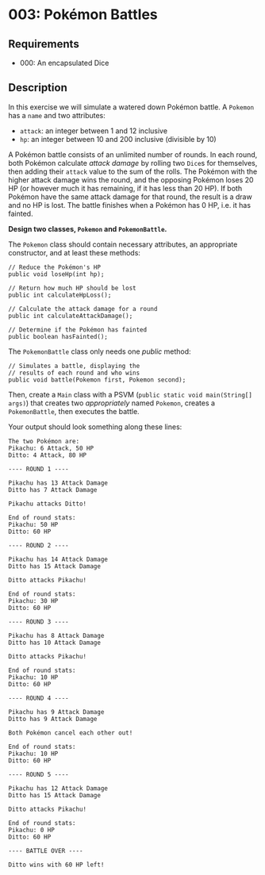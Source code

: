 # 003: Pokémon Battles

## Requirements
- 000: An encapsulated Dice

## Description

In this exercise we will simulate a watered down Pokémon battle. A `Pokemon` has a `name` and two attributes:
- `attack`: an integer between 1 and 12 inclusive
- `hp`: an integer between 10 and 200 inclusive (divisible by 10)

A Pokémon battle consists of an unlimited number of rounds. In each round, both Pokémon calculate *attack damage* by rolling two `Dice`s for themselves, then adding their `attack` value to the sum of the rolls. The Pokémon with the higher attack damage wins the round, and the opposing Pokémon loses 20 HP (or however much it has remaining, if it has less than 20 HP). If both Pokémon have the same attack damage for that round, the result is a draw and no HP is lost. The battle finishes when a Pokémon has 0 HP, i.e. it has fainted.

**Design two classes, `Pokemon` and `PokemonBattle`.**

The `Pokemon` class should contain necessary attributes, an appropriate constructor, and at least these methods:
```
// Reduce the Pokémon's HP
public void loseHp(int hp);

// Return how much HP should be lost
public int calculateHpLoss();

// Calculate the attack damage for a round
public int calculateAttackDamage();

// Determine if the Pokémon has fainted
public boolean hasFainted();
``` 

The `PokemonBattle` class only needs one *public* method:
```
// Simulates a battle, displaying the  
// results of each round and who wins
public void battle(Pokemon first, Pokemon second);
```

Then, create a `Main` class with a PSVM (`public static void main(String[] args)`) that creates two *appropriately* named `Pokemon`, creates a `PokemonBattle`, then executes the battle.

Your output should look something along these lines:
```
The two Pokémon are:
Pikachu: 6 Attack, 50 HP
Ditto: 4 Attack, 80 HP

---- ROUND 1 ----

Pikachu has 13 Attack Damage
Ditto has 7 Attack Damage

Pikachu attacks Ditto!

End of round stats:
Pikachu: 50 HP
Ditto: 60 HP

---- ROUND 2 ----

Pikachu has 14 Attack Damage
Ditto has 15 Attack Damage

Ditto attacks Pikachu!

End of round stats:
Pikachu: 30 HP
Ditto: 60 HP

---- ROUND 3 ----

Pikachu has 8 Attack Damage
Ditto has 10 Attack Damage

Ditto attacks Pikachu!

End of round stats:
Pikachu: 10 HP
Ditto: 60 HP

---- ROUND 4 ----

Pikachu has 9 Attack Damage
Ditto has 9 Attack Damage

Both Pokémon cancel each other out!

End of round stats:
Pikachu: 10 HP
Ditto: 60 HP

---- ROUND 5 ----

Pikachu has 12 Attack Damage
Ditto has 15 Attack Damage

Ditto attacks Pikachu!

End of round stats:
Pikachu: 0 HP
Ditto: 60 HP

---- BATTLE OVER ----

Ditto wins with 60 HP left!
```